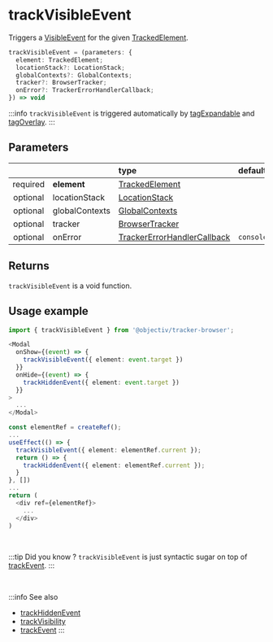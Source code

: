 # trackVisibleEvent

Triggers a [VisibleEvent](/taxonomy/reference/events/VisibleEvent.md) for the given [TrackedElement](/tracking/browser/api-reference/definitions/TrackedElement.md).

```typescript
trackVisibleEvent = (parameters: {
  element: TrackedElement;
  locationStack?: LocationStack;
  globalContexts?: GlobalContexts;
  tracker?: BrowserTracker;
  onError?: TrackerErrorHandlerCallback;
}) => void
```

:::info
`trackVisibleEvent` is triggered automatically by [tagExpandable](/tracking/browser/api-reference/locationTaggers/tagExpandable.md) and [tagOverlay](/tracking/browser/api-reference/locationTaggers/tagOverlay.md).
:::

## Parameters
|          |             | type                                                                                                 | default value
| :-:      | :--         | :--                                                                                                  | :--           
| required | **element**    | [TrackedElement](/tracking/browser/api-reference/definitions/TrackedElement.md)                           |
| optional | locationStack  | [LocationStack](/tracking/browser/api-reference/core/LocationStack.md)                                    |
| optional | globalContexts | [GlobalContexts](/tracking/browser/api-reference/core/GlobalContexts.md)                                  |
| optional | tracker        | [BrowserTracker](/tracking/browser/api-reference/general/BrowserTracker.md)                               |
| optional | onError        | [TrackerErrorHandlerCallback](/tracking/browser/api-reference/definitions/TrackerErrorHandlerCallback.md) | `console.error`

## Returns
`trackVisibleEvent` is a void function.

## Usage example

```typescript jsx
import { trackVisibleEvent } from '@objectiv/tracker-browser';
```

```typescript jsx
<Modal
  onShow={(event) => {
    trackVisibleEvent({ element: event.target })
  }}
  onHide={(event) => {
    trackHiddenEvent({ element: event.target })
  }}
>
  ...
</Modal>
```

```typescript jsx
const elementRef = createRef();
...
useEffect(() => {
  trackVisibleEvent({ element: elementRef.current });
  return () => {
    trackHiddenEvent({ element: elementRef.current });
  }
}, [])
...
return (
  <div ref={elementRef}>
    ...
  </div>
)
```

<br />

:::tip Did you know ?
`trackVisibleEvent` is just syntactic sugar on top of [trackEvent](/tracking/browser/api-reference/eventTrackers/trackEvent.md).
:::

<br />

:::info See also
- [trackHiddenEvent](/tracking/browser/api-reference/eventTrackers/trackHiddenEvent.md)
- [trackVisibility](/tracking/browser/api-reference/eventTrackers/trackVisibility.md)
- [trackEvent](/tracking/browser/api-reference/eventTrackers/trackEvent.md)
  :::
